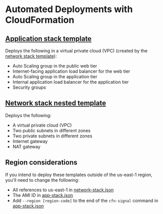 # Automated Deployments with CloudFormation

## [Application stack template](app-stack.json)

Deploys the following in a virtual private cloud (VPC) (created by the [network stack template](network-stack.json)):
- Auto Scaling group in the public web tier
- Internet-facing application load balancer for the web tier
- Auto Scaling group in the application tier
- Internal application load balancer for the application tier
- Security groups

## [Network stack nested template](network-stack.json)

Deploys the following:
- A virtual private cloud (VPC)
- Two public subnets in different zones
- Two private subnets in different zones
- Internet gateway
- NAT gateway

## Region considerations

If you intend to deploy these templates outside of the us-east-1 region, you'll need to change the following:
- All references to us-east-1 in [network-stack.json](network-stack.json)
- The AMI ID in [app-stack.json](app-stack.json)
- Add `--region [region-code]` to the end of the `cfn-signal` command in [app-stack.json](app-stack.json)
